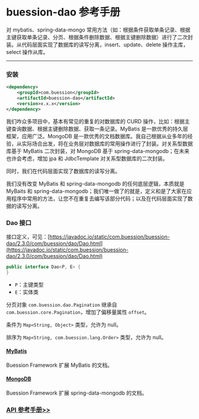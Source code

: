 # buession-dao 参考手册


对 mybatis、spring-data-mongo 常用方法（如：根据条件获取单条记录、根据主键获取单条记录、分页、根据条件删除数据、根据主键删除数据）进行了二次封装。从代码层面实现了数据库的读写分离，insert、update、delete 操作主库，select 操作从库。


---


### 安装

```xml
<dependency>
    <groupId>com.buession</groupId>
    <artifactId>buession-dao</artifactId>
    <version>x.x.x</version>
</dependency>
```

我们咋众多项目中，基本有常见的重复的对数据库的 CURD 操作，比如：根据主键查询数据、根据主键删除数据、获取一条记录。MyBatis 是一款优秀的持久层框架，应用广泛。MongoDB 是一款优秀的文档数据库。我自己根据从业多年的经验，从实际场合出发，将在业务层对数据库的常用操作进行了封装。对关系型数据库基于 MyBatis 二次封装，对 MongoDB 基于 spring-data-mongodb；在未来也许会考虑，增加 jpa 和 JdbcTemplate 对关系型数据库的二次封装。

同时，我们在代码层面实现了数据库的读写分离。

我们没有改变 MyBatis 和 spring-data-mongodb 的任何底层逻辑，本质就是 MyBaits 和 spring-data-mongodb；我们唯一做了的就是，定义和是了大家在应用程序中常用的方法，让您不在重复去编写该部分代码；以及在代码层面实现了数据的读写分离。


### Dao 接口

接口定义，可见：[https://javadoc.io/static/com.buession/buession-dao/2.3.0/com/buession/dao/Dao.html](https://javadoc.io/static/com.buession/buession-dao/2.3.0/com/buession/dao/Dao.html)

```java
public interface Dao<P, E> {
}
```

* `P`：主键类型
* `E`：实体类


分页对象 `com.buession.dao.Pagination` 继承自 `com.buession.core.Pagination`，增加了偏移量属性 `offset`。

条件为 `Map<String, Object>` 类型，允许为 null。

排序为 `Map<String, com.buession.lang.Order>` 类型，允许为 null。


#### [MyBatis](mybatis.md)

Buession Framework 扩展 MyBatis 的文档。


#### [MongoDB](mongodb.md)

Buession Framework 扩展 spring-data-mongodb 的文档。


### [API 参考手册>>](https://javadoc.io/static/com.buession/buession-dao/2.3.0/)